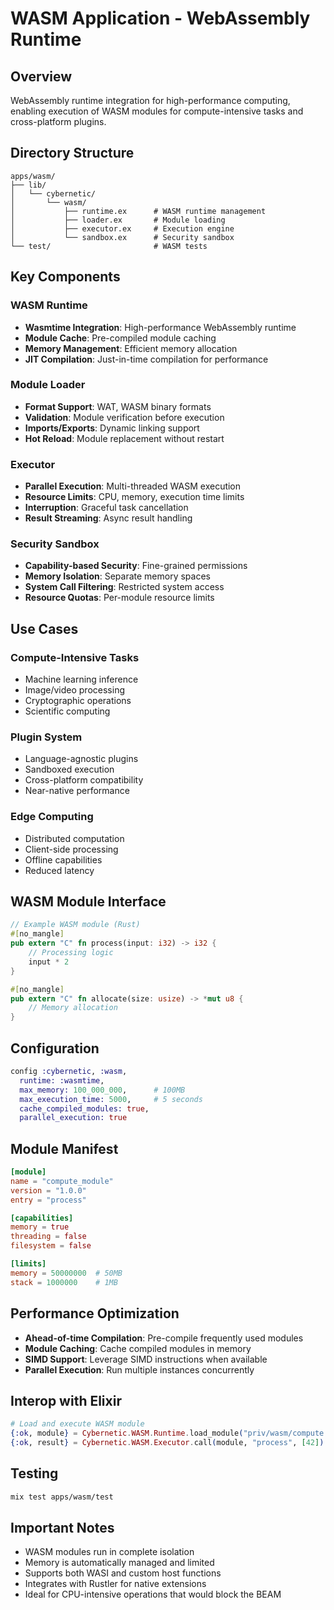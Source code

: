 # WASM Application - WebAssembly Runtime

## Overview
WebAssembly runtime integration for high-performance computing, enabling execution of WASM modules for compute-intensive tasks and cross-platform plugins.

## Directory Structure
```
apps/wasm/
├── lib/
│   └── cybernetic/
│       └── wasm/
│           ├── runtime.ex      # WASM runtime management
│           ├── loader.ex       # Module loading
│           ├── executor.ex     # Execution engine
│           └── sandbox.ex      # Security sandbox
└── test/                       # WASM tests
```

## Key Components

### WASM Runtime
- **Wasmtime Integration**: High-performance WebAssembly runtime
- **Module Cache**: Pre-compiled module caching
- **Memory Management**: Efficient memory allocation
- **JIT Compilation**: Just-in-time compilation for performance

### Module Loader
- **Format Support**: WAT, WASM binary formats
- **Validation**: Module verification before execution
- **Imports/Exports**: Dynamic linking support
- **Hot Reload**: Module replacement without restart

### Executor
- **Parallel Execution**: Multi-threaded WASM execution
- **Resource Limits**: CPU, memory, execution time limits
- **Interruption**: Graceful task cancellation
- **Result Streaming**: Async result handling

### Security Sandbox
- **Capability-based Security**: Fine-grained permissions
- **Memory Isolation**: Separate memory spaces
- **System Call Filtering**: Restricted system access
- **Resource Quotas**: Per-module resource limits

## Use Cases

### Compute-Intensive Tasks
- Machine learning inference
- Image/video processing
- Cryptographic operations
- Scientific computing

### Plugin System
- Language-agnostic plugins
- Sandboxed execution
- Cross-platform compatibility
- Near-native performance

### Edge Computing
- Distributed computation
- Client-side processing
- Offline capabilities
- Reduced latency

## WASM Module Interface
```rust
// Example WASM module (Rust)
#[no_mangle]
pub extern "C" fn process(input: i32) -> i32 {
    // Processing logic
    input * 2
}

#[no_mangle]
pub extern "C" fn allocate(size: usize) -> *mut u8 {
    // Memory allocation
}
```

## Configuration
```elixir
config :cybernetic, :wasm,
  runtime: :wasmtime,
  max_memory: 100_000_000,      # 100MB
  max_execution_time: 5000,     # 5 seconds
  cache_compiled_modules: true,
  parallel_execution: true
```

## Module Manifest
```toml
[module]
name = "compute_module"
version = "1.0.0"
entry = "process"

[capabilities]
memory = true
threading = false
filesystem = false

[limits]
memory = 50000000  # 50MB
stack = 1000000    # 1MB
```

## Performance Optimization
- **Ahead-of-time Compilation**: Pre-compile frequently used modules
- **Module Caching**: Cache compiled modules in memory
- **SIMD Support**: Leverage SIMD instructions when available
- **Parallel Execution**: Run multiple instances concurrently

## Interop with Elixir
```elixir
# Load and execute WASM module
{:ok, module} = Cybernetic.WASM.Runtime.load_module("priv/wasm/compute.wasm")
{:ok, result} = Cybernetic.WASM.Executor.call(module, "process", [42])
```

## Testing
```bash
mix test apps/wasm/test
```

## Important Notes
- WASM modules run in complete isolation
- Memory is automatically managed and limited
- Supports both WASI and custom host functions
- Integrates with Rustler for native extensions
- Ideal for CPU-intensive operations that would block the BEAM
